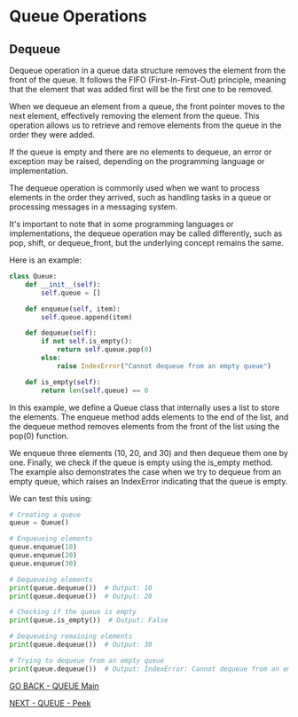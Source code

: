 # Queue Operations
## Dequeue
Dequeue operation in a queue data structure removes the element from the front of the queue. It follows the FIFO (First-In-First-Out) principle, meaning that the element that was added first will be the first one to be removed.

When we dequeue an element from a queue, the front pointer moves to the next element, effectively removing the element from the queue. This operation allows us to retrieve and remove elements from the queue in the order they were added.

If the queue is empty and there are no elements to dequeue, an error or exception may be raised, depending on the programming language or implementation.

The dequeue operation is commonly used when we want to process elements in the order they arrived, such as handling tasks in a queue or processing messages in a messaging system.

It's important to note that in some programming languages or implementations, the dequeue operation may be called differently, such as pop, shift, or dequeue_front, but the underlying concept remains the same.

Here is an example:
````python
class Queue:
    def __init__(self):
        self.queue = []

    def enqueue(self, item):
        self.queue.append(item)

    def dequeue(self):
        if not self.is_empty():
            return self.queue.pop(0)
        else:
            raise IndexError("Cannot dequeue from an empty queue")

    def is_empty(self):
        return len(self.queue) == 0
````
In this example, we define a Queue class that internally uses a list to store the elements. The enqueue method adds elements to the end of the list, and the dequeue method removes elements from the front of the list using the pop(0) function.

We enqueue three elements (10, 20, and 30) and then dequeue them one by one. Finally, we check if the queue is empty using the is_empty method. The example also demonstrates the case when we try to dequeue from an empty queue, which raises an IndexError indicating that the queue is empty.

We can test this using:
````python
# Creating a queue
queue = Queue()

# Enqueueing elements
queue.enqueue(10)
queue.enqueue(20)
queue.enqueue(30)

# Dequeueing elements
print(queue.dequeue())  # Output: 10
print(queue.dequeue())  # Output: 20

# Checking if the queue is empty
print(queue.is_empty())  # Output: False

# Dequeueing remaining elements
print(queue.dequeue())  # Output: 30

# Trying to dequeue from an empty queue
print(queue.dequeue())  # Output: IndexError: Cannot dequeue from an empty queue
````
[GO BACK - QUEUE Main](1-Queue.md)

[NEXT - QUEUE - Peek](1-Queue-Oper-3.md)